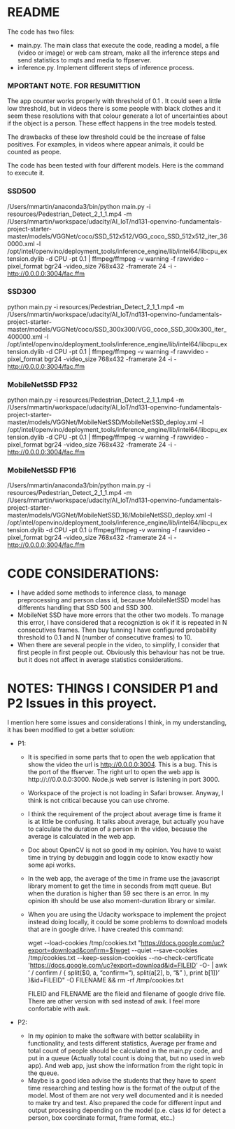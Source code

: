 # README

The code has two files:
  - main.py.  The main class that execute the code, reading a model, a file (video or image) or web cam stream, make all the inference steps and send statistics to mqts and media to ffpserver.
  - inference.py. Implement different steps of inference process.

### MPORTANT NOTE. FOR RESUMITTION

The app counter works properly with threshold of 0.1 . It could seen a little low threshold, but in videos there is some people with black clothes and it seem these resolutions with that colour generate a lot of uncertainties about if the object is a person. These effect happens in the tree models tested. 

The drawbacks of these low threshold could be the increase of false positives. For examples, in videos where appear animals, it could be counted as peope.

The code has been tested with four different models. Here is the command to execute it.

### SSD500

/Users/mmartin/anaconda3/bin/python main.py -i resources/Pedestrian_Detect_2_1_1.mp4 -m /Users/mmartin/workspace/udacity/AI_IoT/nd131-openvino-fundamentals-project-starter-master/models/VGGNet/coco/SSD_512x512/VGG_coco_SSD_512x512_iter_360000.xml  -l /opt/intel/openvino/deployment_tools/inference_engine/lib/intel64/libcpu_extension.dylib -d CPU -pt 0.1 |  ffmpeg/ffmpeg -v warning -f rawvideo -pixel_format bgr24 -video_size 768x432 -framerate 24 -i - http://0.0.0.0:3004/fac.ffm

### SSD300

python main.py -i resources/Pedestrian_Detect_2_1_1.mp4 -m /Users/mmartin/workspace/udacity/AI_IoT/nd131-openvino-fundamentals-project-starter-master/models/VGGNet/coco/SSD_300x300/VGG_coco_SSD_300x300_iter_400000.xml -l /opt/intel/openvino/deployment_tools/inference_engine/lib/intel64/libcpu_extension.dylib -d CPU -pt 0.1 |  ffmpeg/ffmpeg -v warning -f rawvideo -pixel_format bgr24 -video_size 768x432 -framerate 24 -i - http://0.0.0.0:3004/fac.ffm


### MobileNetSSD FP32

python main.py -i resources/Pedestrian_Detect_2_1_1.mp4 -m /Users/mmartin/workspace/udacity/AI_IoT/nd131-openvino-fundamentals-project-starter-master/models/VGGNet/MobileNetSSD/MobileNetSSD_deploy.xml -l /opt/intel/openvino/deployment_tools/inference_engine/lib/intel64/libcpu_extension.dylib -d CPU -pt 0.1 |  ffmpeg/ffmpeg -v warning -f rawvideo -pixel_format bgr24 -video_size 768x432 -framerate 24 -i - http://0.0.0.0:3004/fac.ffm


### MobileNetSSD FP16

/Users/mmartin/anaconda3/bin/python main.py -i resources/Pedestrian_Detect_2_1_1.mp4 -m /Users/mmartin/workspace/udacity/AI_IoT/nd131-openvino-fundamentals-project-starter-master/models/VGGNet/MobileNetSSD_16/MobileNetSSD_deploy.xml -l /opt/intel/openvino/deployment_tools/inference_engine/lib/intel64/libcpu_extension.dylib -d CPU -pt 0.1 ù  ffmpeg/ffmpeg -v warning -f rawvideo -pixel_format bgr24 -video_size 768x432 -framerate 24 -i - http://0.0.0.0:3004/fac.ffm


# CODE CONSIDERATIONS:

- I have added some methods to inference class, to manage preprocessing and person class id, because MobileNetSSD model has differents handling that SSD 500 and SSD 300.
- MobileNet SSD have more errors that the other two models. To manage this error, I have considered that a recogniztion is ok if it is repeated in N consecutives frames. Then buy tunning I have configured probability threshold to 0.1 and N (number of consecutive frames) to 10.
- When there are several people in the video, to simplify, I consider that first people in first people out. Obviously this behaviour has not be true. but it does not affect in average statistics considerations.



# NOTES: THINGS I CONSIDER P1 and P2 Issues in this proyect.

I mention here some issues and considerations I think, in my understanding, it has been modified to get a better solution:


- P1:
  - It is specified in some parts that to open the web application that show the video the url is http://0.0.0.0:3004. This is a bug. This is the port of the ffserver. The right url to open the web app is http://://0.0.0.0:3000. Node.js web server is listening in port 3000.
  - Workspace of the project is not loading in Safari browser. Anyway, I think is not critical because you can use chrome.
  - I think the requirement of the project about average time is frame it is at little be confusing. It talks about average, but actually you have to calculate the duration of a person in the video, because   the average is calculated in the web app. 
  - Doc about OpenCV is not so good in my opinion. You have to waist time in trying by debuggin and loggin code to know exactly how some api works.
  - In the web app, the average of the time in frame use the javascript library moment to get the time in seconds from mqtt queue. But when the duration is higher than 59 sec there is an error. In my opinion ith should be use also moment-duration library or similar.
  - When you are using the Udacity workspace to implement the project instead doing locally, it could be some problems to download models that are in google drive. I have created this command: 

    wget --load-cookies /tmp/cookies.txt "https://docs.google.com/uc?export=download&confirm=$(wget --quiet --save-cookies /tmp/cookies.txt --keep-session-cookies --no-check-certificate 'https://docs.google.com/uc?export=download&id=FILEID' -O- | awk ‘ / confirm / { split($0, a, “confirm=“), split(a[2], b, “&” ), print b[1]}’ )&id=FILEID" -O FILENAME && rm -rf /tmp/cookies.txt

    FILEID and FILENAME are the fileid and filename of google drive file. There are other version with sed instead of awk. I feel more confortable with awk.

- P2: 

  - In my opinion to make the software with better scalability in functionality, and tests different statistics, Average per frame and total count of people should be calculated in the main.py code, and put in a queue (Actually total count is doing that, but no used in web app). And web app, just show the information from the right topic in the queue.
  - Maybe is a good idea advise the students that they have to spent time researching and testing how is the format of the output of the model. Most of them are not very well documented and it is needed to make try and test. Also prepared the code for different input and output processing depending on the model (p.e. class id for detect a person, box coordinate format, frame format, etc..)
